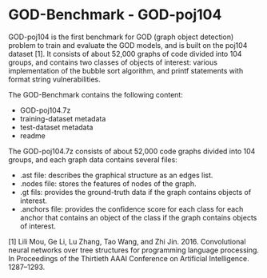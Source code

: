 # GOD-Benchmark - GOD-poj104

GOD-poj104 is the first benchmark for GOD (graph object detection) problem to train and evaluate the GOD models, and is built on the poj104 dataset [1]. It consists of about 52,000 graphs of code divided into 104 groups, and contains two classes of objects of interest: various implementation of the bubble sort algorithm, and printf statements with format string vulnerabilities. 

The GOD-Benchmark contains the following content:

- GOD-poj104.7z	
- training-dataset metadata
- test-dataset metadata
- readme 

The GOD-poj104.7z consists of about 52,000 code graphs divided into 104 groups, and each graph data contains several files:
- .ast file: describes the graphical structure as an edges list.
- .nodes file: stores the features of nodes of the graph.
- .gt fils: provides the ground-truth data if the graph contains objects of interest.
- .anchors file: provides the confidence score for each class for each anchor that contains an object of the class if the graph contains objects of interest.

[1] Lili Mou, Ge Li, Lu Zhang, Tao Wang, and Zhi Jin. 2016. Convolutional neural networks over tree structures for programming language processing. In Proceedings of the Thirtieth AAAI Conference on Artificial Intelligence. 1287–1293.
